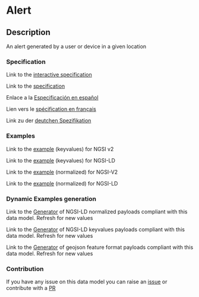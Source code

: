 # Alert

## Description 

An alert generated by a user or device in a given location
### Specification

Link to the [interactive specification](https://swagger.lab.fiware.org/?url=https://github.com/smart-data-models/dataModel.Alert/blob/master/Alert/swagger.yaml)

Link to the [specification](https://github.com/smart-data-models/dataModel.Alert/blob/master/Alert/doc/spec.md)

Enlace a la [Especificación en español](https://github.com/smart-data-models/dataModel.Alert/blob/master/Alert/doc/spec_ES.md)

Lien vers le [spécification en français](https://github.com/smart-data-models/dataModel.Alert/blob/master/Alert/doc/spec_FR.md)

Link zu der [deutchen Spezifikation](https://github.com/smart-data-models/dataModel.Alert/blob/master/Alert/doc/spec_DE.md)
### Examples

Link to the [example](https://github.com/smart-data-models/dataModel.Alert/blob/master/Alert/examples/example.json) (keyvalues) for NGSI v2

Link to the [example](https://github.com/smart-data-models/dataModel.Alert/blob/master/Alert/examples/example.jsonld) (keyvalues) for NGSI-LD

Link to the [example](https://github.com/smart-data-models/dataModel.Alert/blob/master/Alert/examples/example-normalized.json) (normalized) for NGSI-V2

Link to the [example](https://github.com/smart-data-models/dataModel.Alert/blob/master/Alert/examples/example-normalized.jsonld) (normalized) for NGSI-LD
### Dynamic Examples generation

Link to the [Generator](https://smartdatamodels.org/extra/ngsi-ld_generator_v0.92.php?schemaUrl=https://raw.githubusercontent.com/smart-data-models/dataModel.Alert/master/Alert/schema.json&email=info@smartdatamodels.org) of NGSI-LD normalized payloads compliant with this data model. Refresh for new values

Link to the [Generator](https://smartdatamodels.org/extra/ngsi-ld_generator_keyvalues_v0.92.php?schemaUrl=https://raw.githubusercontent.com/smart-data-models/dataModel.Alert/master/Alert/schema.json&email=info@smartdatamodels.org) of NGSI-LD keyvalues payloads compliant with this data model. Refresh for new values

Link to the [Generator](https://smartdatamodels.org/extra/geojson_features_generator_v1.0.php?schemaUrl=https://raw.githubusercontent.com/smart-data-models/dataModel.Alert/master/Alert/schema.json&email=info@smartdatamodels.org) of geojson feature format payloads compliant with this data model. Refresh for new values
### Contribution

 If you have any issue on this data model you can raise an [issue](https://github.com/smart-data-models/dataModel.Alert/issues)  or contribute with a [PR](https://github.com/smart-data-models/dataModel.Alert/pulls)